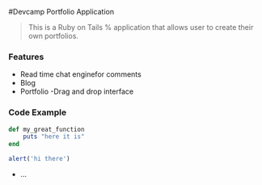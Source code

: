 #Devcamp Portfolio Application

>This is a Ruby on Tails % application that allows user to create their own portfolios.

### Features

- Read time chat enginefor comments
- Blog
- Portfolio
-Drag and drop interface

### Code Example

```ruby
def my_great_function
	puts "here it is"
end
```

```javascript
alert('hi there')
```
* ...
